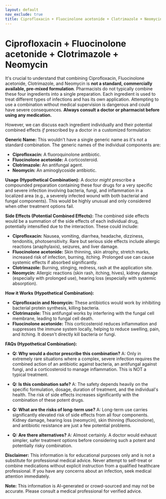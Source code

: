 ```yaml
---
layout: default
nav_exclude: true
title: Ciprofloxacin + Fluocinolone acetonide + Clotrimazole + Neomycin
---
```


# Ciprofloxacin + Fluocinolone acetonide + Clotrimazole + Neomycin

It's crucial to understand that combining Ciprofloxacin, Fluocinolone acetonide, Clotrimazole, and Neomycin is **not a standard, commercially available, pre-mixed formulation**.  Pharmacists do not typically combine these four ingredients into a single preparation.  Each ingredient is used to treat different types of infections and has its own application.  Attempting to use a combination without medical supervision is dangerous and could have severe consequences.  **Always consult a doctor or pharmacist before using any medication.**

However, we can discuss each ingredient individually and their potential combined effects *if* prescribed by a doctor in a customized formulation:


**Generic Name:**  This wouldn't have a single generic name as it's not a standard combination.  The generic names of the individual components are:

* **Ciprofloxacin:** A fluoroquinolone antibiotic.
* **Fluocinolone acetonide:** A corticosteroid.
* **Clotrimazole:** An antifungal agent.
* **Neomycin:** An aminoglycoside antibiotic.


**Usage (Hypothetical Combination):**  A doctor *might* prescribe a compounded preparation containing these four drugs for a very specific and severe infection involving bacteria, fungi, and inflammation in a localized area (e.g., a severely infected wound with both bacterial and fungal components).  This would be highly unusual and only considered when other treatment options fail.


**Side Effects (Potential Combined Effects):** The combined side effects would be a summation of the side effects of each individual drug, potentially intensified due to the interaction.  These could include:

* **Ciprofloxacin:** Nausea, vomiting, diarrhea, headache, dizziness, tendonitis, photosensitivity.  Rare but serious side effects include allergic reactions (anaphylaxis), seizures, and liver damage.
* **Fluocinolone acetonide:** Skin thinning, skin atrophy, stretch marks, increased risk of infection, burning, itching.  Prolonged use can cause systemic effects if absorbed significantly.
* **Clotrimazole:**  Burning, stinging, redness, rash at the application site.
* **Neomycin:** Allergic reactions (skin rash, itching, hives), kidney damage (especially with prolonged use), hearing loss (especially with systemic absorption).


**How it Works (Hypothetical Combination):**

* **Ciprofloxacin and Neomycin:** These antibiotics would work by inhibiting bacterial protein synthesis, killing bacteria.
* **Clotrimazole:** This antifungal works by interfering with the fungal cell membrane, leading to fungal cell death.
* **Fluocinolone acetonide:** This corticosteroid reduces inflammation and suppresses the immune system locally, helping to reduce swelling, pain, and itching.  It doesn't directly kill bacteria or fungi.


**FAQs (Hypothetical Combination):**

* **Q: Why would a doctor prescribe this combination?** A: Only in extremely rare situations where a complex, severe infection requires the combined action of an antibiotic against bacteria, an antifungal against fungi, and a corticosteroid to manage inflammation.  This is NOT a typical treatment.

* **Q: Is this combination safe?** A:  The safety depends heavily on the specific formulation, dosage, duration of treatment, and the individual's health.  The risk of side effects increases significantly with the combination of these potent drugs.

* **Q: What are the risks of long-term use?** A: Long-term use carries significantly elevated risk of side effects from all four components.  Kidney damage, hearing loss (neomycin), skin thinning (fluocinolone), and antibiotic resistance are just a few potential problems.

* **Q: Are there alternatives?** A:  Almost certainly.  A doctor would exhaust simpler, safer treatment options before considering such a potent and potentially risky combination.


**Disclaimer:** This information is for educational purposes only and is not a substitute for professional medical advice.  Never attempt to self-treat or combine medications without explicit instruction from a qualified healthcare professional.  If you have any concerns about an infection, seek medical attention immediately.


**Note:** This information is AI-generated or crowd-sourced and may not be accurate. Please consult a medical professional for verified advice.